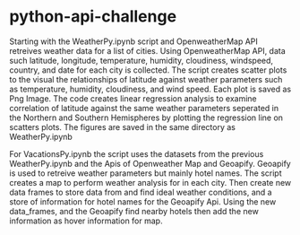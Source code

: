 # python-api-challenge
Starting with the WeatherPy.ipynb script and OpenweatherMap API retreives weather data for a list of cities. 
Using OpenweatherMap API, data such latitude, longitude, temperature, humidity, cloudiness, windspeed, country, and date for each city is collected. 
The script creates scatter plots to the visual the relationships of latitude against weather parameters such as temperature, humidity, cloudiness, and wind speed. Each plot is saved as Png Image. 
The code creates linear regression analysis to examine correlation of latitude against the same weather parameters seperated in the Northern and Southern Hemispheres by plotting the regression line on scatters plots. The figures are saved in the same directory as WeatherPy.ipynb 

For VacationsPy.ipynb the script uses the datasets from the previous WeatherPy.ipynb and the Apis of Openweather Map and Geoapify. Geoapify is used to retreive weather parameters but mainly hotel names. 
The script creates a map to perform weather analysis for in each city. 
Then create new data frames to store data from and find ideal weather conditions, and a store of information for hotel names for the Geoapify Api. 
Using the new data_frames, and the Geoapify find nearby hotels then add the new information as hover information for map. 
